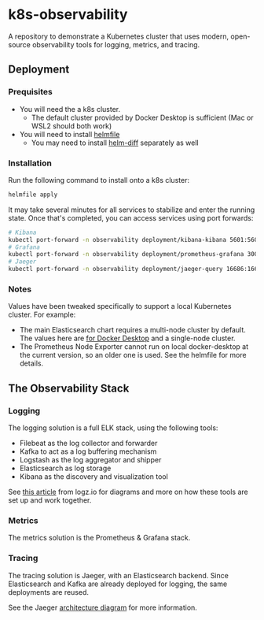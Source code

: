 # k8s-observability
A repository to demonstrate a Kubernetes cluster that uses modern, open-source observability tools for logging, metrics, and tracing.

## Deployment

### Prequisites
- You will need the a k8s cluster.
  - The default cluster provided by Docker Desktop is sufficient (Mac or WSL2 should both work)
- You will need to install [helmfile](https://github.com/roboll/helmfile)
  - You may need to install [helm-diff](https://github.com/databus23/helm-diff) separately as well

### Installation
Run the following command to install onto a k8s cluster:

```sh
helmfile apply
```

It may take several minutes for all services to stabilize and enter the running state.  Once that's completed, you can access services using port forwards:

```sh
# Kibana
kubectl port-forward -n observability deployment/kibana-kibana 5601:5601
# Grafana
kubectl port-forward -n observability deployment/prometheus-grafana 3000:3000
# Jaeger
kubectl port-forward -n observability deployment/jaeger-query 16686:16686
```

### Notes
Values have been tweaked specifically to support a local Kubernetes cluster.  For example:
- The main Elasticsearch chart requires a multi-node cluster by default.  The values here are [for Docker Desktop](https://github.com/elastic/helm-charts/blob/master/elasticsearch/examples/docker-for-mac/values.yaml) and a single-node cluster.
- The Prometheus Node Exporter cannot run on local docker-desktop at the current version, so an older one is used.  See the helmfile for more details.

## The Observability Stack

### Logging
The logging solution is a full ELK stack, using the following tools:

- Filebeat as the log collector and forwarder
- Kafka to act as a log buffering mechanism
- Logstash as the log aggregator and shipper
- Elasticsearch as log storage
- Kibana as the discovery and visualization tool

See [this article](https://logz.io/blog/deploying-kafka-with-elk/) from logz.io for diagrams and more on how these tools are set up and work together.

### Metrics
The metrics solution is the Prometheus & Grafana stack.

### Tracing
The tracing solution is Jaeger, with an Elasticsearch backend.  Since Elasticsearch and Kafka are already deployed for logging, the same deployments are reused.

See the Jaeger [architecture diagram](https://www.jaegertracing.io/docs/1.22/architecture/) for more information.